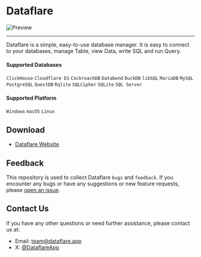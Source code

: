 # Dataflare

![Preview](https://github.com/user-attachments/assets/642c092a-9387-4d70-924b-f736c080f87e)

---

Dataflare is a simple, easy-to-use database manager. It is easy to connect to your databases, manage Table, view Data, write SQL and run Query.

#### Supported Databases

`ClickHouse` `Cloudflare D1` `CockroachDB` `Databend` `DuckDB` `libSQL` `MariaDB` `MySQL` `PostgreSQL` `QuestDB` `Rqlite` `SQLCipher` `SQLite` `SQL Server`

#### Supported Platform

`Windows` `macOS` `Linux`

## Download

- [Dataflare Website](https://dataflare.app/download)

## Feedback

This repository is used to collect Dataflare `bugs` and `feedback`. If you encounter any bugs or have any suggestions or new feature requests, please [open an issue](https://github.com/DataflareApp/Dataflare/issues).

## Contact Us

If you have any other questions or need further assistance, please contact us at:

- Email: [team@dataflare.app](mailto:team@dataflare.app)
- X: [@DataflareApp](https://twitter.com/DataflareApp)
